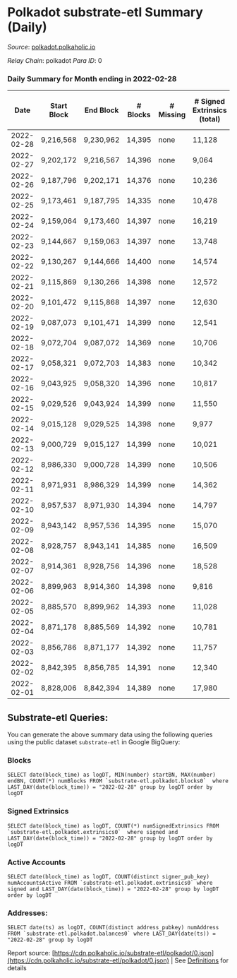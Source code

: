 # Polkadot substrate-etl Summary (Daily)

_Source_: [polkadot.polkaholic.io](https://polkadot.polkaholic.io)

*Relay Chain*: polkadot
*Para ID*: 0



### Daily Summary for Month ending in 2022-02-28


| Date | Start Block | End Block | # Blocks | # Missing | # Signed Extrinsics (total) | # Active Accounts | # Addresses with Balances | # Events | # Transfers | # XCM Transfers In | # XCM Transfers Out |
| ---- | ----------- | --------- | -------- | --------- | --------------------------- | ----------------- | ------------------------- | -------- | ----------- | ------------------ | ------------------- |
| 2022-02-28 | 9,216,568 | 9,230,962 | 14,395 | none  | 11,128 | 4,335 | 910,833 | 231,356 | 11,651 ($229,341,456.77) |   |   |
| 2022-02-27 | 9,202,172 | 9,216,567 | 14,396 | none  | 9,064 | 3,735 |  | 221,842 | 9,234 ($65,199,612.97) |   |   |
| 2022-02-26 | 9,187,796 | 9,202,171 | 14,376 | none  | 10,236 | 4,312 |  | 225,823 | 9,730 ($261,517,386.79) |   |   |
| 2022-02-25 | 9,173,461 | 9,187,795 | 14,335 | none  | 10,478 | 4,680 |  | 223,063 | 9,750 ($250,006,701.99) |   |   |
| 2022-02-24 | 9,159,064 | 9,173,460 | 14,397 | none  | 16,219 | 6,408 |  | 272,553 | 16,011 ($262,571,800.21) |   |   |
| 2022-02-23 | 9,144,667 | 9,159,063 | 14,397 | none  | 13,748 | 6,590 |  | 254,315 | 13,526 ($119,931,275.58) |   |   |
| 2022-02-22 | 9,130,267 | 9,144,666 | 14,400 | none  | 14,574 | 7,002 |  | 258,696 | 14,120 ($798,877,130.58) |   |   |
| 2022-02-21 | 9,115,869 | 9,130,266 | 14,398 | none  | 12,572 | 5,383 |  | 246,780 | 11,990 ($140,795,271.05) |   |   |
| 2022-02-20 | 9,101,472 | 9,115,868 | 14,397 | none  | 12,630 | 5,271 |  | 240,388 | 11,975 ($109,985,980.01) |   |   |
| 2022-02-19 | 9,087,073 | 9,101,471 | 14,399 | none  | 12,541 | 6,557 |  | 243,564 | 11,964 ($69,984,282.40) |   |   |
| 2022-02-18 | 9,072,704 | 9,087,072 | 14,369 | none  | 10,706 | 4,642 |  | 221,422 | 10,076 ($106,979,676.57) |   |   |
| 2022-02-17 | 9,058,321 | 9,072,703 | 14,383 | none  | 10,342 | 4,698 |  | 222,413 | 9,786 ($118,760,390.19) |   |   |
| 2022-02-16 | 9,043,925 | 9,058,320 | 14,396 | none  | 10,817 | 4,871 |  | 227,192 | 10,189 ($59,595,220.66) |   |   |
| 2022-02-15 | 9,029,526 | 9,043,924 | 14,399 | none  | 11,550 | 5,329 |  | 233,332 | 10,780 ($153,818,862.57) |   |   |
| 2022-02-14 | 9,015,128 | 9,029,525 | 14,398 | none  | 9,977 | 4,517 |  | 219,497 | 9,407 ($79,662,540.66) |   |   |
| 2022-02-13 | 9,000,729 | 9,015,127 | 14,399 | none  | 10,021 | 4,508 |  | 223,995 | 9,384 ($52,835,882.97) |   |   |
| 2022-02-12 | 8,986,330 | 9,000,728 | 14,399 | none  | 10,506 | 4,636 |  | 228,055 | 10,097 ($60,916,553.83) |   |   |
| 2022-02-11 | 8,971,931 | 8,986,329 | 14,399 | none  | 14,362 | 6,698 |  | 258,244 | 14,256 ($160,896,895.15) |   |   |
| 2022-02-10 | 8,957,537 | 8,971,930 | 14,394 | none  | 14,797 | 6,687 |  | 263,235 | 14,576 ($223,103,251.75) |   |   |
| 2022-02-09 | 8,943,142 | 8,957,536 | 14,395 | none  | 15,070 | 7,199 |  | 256,788 | 15,305 ($138,471,419.47) |   |   |
| 2022-02-08 | 8,928,757 | 8,943,141 | 14,385 | none  | 16,509 | 9,497 |  | 278,034 | 16,500 ($184,307,004.10) |   |   |
| 2022-02-07 | 8,914,361 | 8,928,756 | 14,396 | none  | 18,528 | 7,964 |  | 308,461 | 15,319 ($201,398,116.49) |   |   |
| 2022-02-06 | 8,899,963 | 8,914,360 | 14,398 | none  | 9,816 |  |  | 222,805 | 9,525 ($52,072,085.72) |   |   |
| 2022-02-05 | 8,885,570 | 8,899,962 | 14,393 | none  | 11,028 |  |  | 233,690 | 10,656 ($77,007,101.01) |   |   |
| 2022-02-04 | 8,871,178 | 8,885,569 | 14,392 | none  | 10,781 |  |  | 229,864 | 10,406 ($171,845,554.31) |   |   |
| 2022-02-03 | 8,856,786 | 8,871,177 | 14,392 | none  | 11,757 | 5,462 |  | 240,882 | 11,630 ($140,962,998.50) |   |   |
| 2022-02-02 | 8,842,395 | 8,856,785 | 14,391 | none  | 12,340 |  |  | 245,434 | 12,157 ($123,888,204.78) |   |   |
| 2022-02-01 | 8,828,006 | 8,842,394 | 14,389 | none  | 17,980 | 10,723 |  | 299,204 | 17,927 ($734,375,825.65) |   |   |

## Substrate-etl Queries:
You can generate the above summary data using the following queries using the public dataset `substrate-etl` in Google BigQuery:


### Blocks
```
SELECT date(block_time) as logDT, MIN(number) startBN, MAX(number) endBN, COUNT(*) numBlocks FROM `substrate-etl.polkadot.blocks0`  where LAST_DAY(date(block_time)) = "2022-02-28" group by logDT order by logDT
```


### Signed Extrinsics
```
SELECT date(block_time) as logDT, COUNT(*) numSignedExtrinsics FROM `substrate-etl.polkadot.extrinsics0`  where signed and LAST_DAY(date(block_time)) = "2022-02-28" group by logDT order by logDT
```


### Active Accounts
```
SELECT date(block_time) as logDT, COUNT(distinct signer_pub_key) numAccountsActive FROM `substrate-etl.polkadot.extrinsics0` where signed and LAST_DAY(date(block_time)) = "2022-02-28" group by logDT order by logDT
```


### Addresses:
```
SELECT date(ts) as logDT, COUNT(distinct address_pubkey) numAddress FROM `substrate-etl.polkadot.balances0` where LAST_DAY(date(ts)) = "2022-02-28" group by logDT
```



Report source: [https://cdn.polkaholic.io/substrate-etl/polkadot/0.json](https://cdn.polkaholic.io/substrate-etl/polkadot/0.json) | See [Definitions](/DEFINITIONS.md) for details
